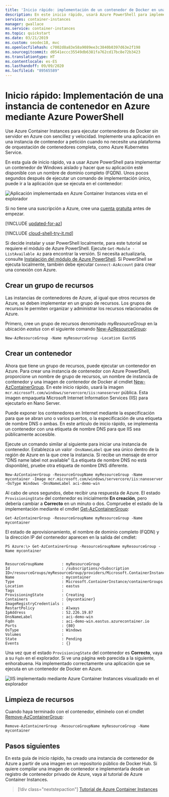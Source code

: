 ```yaml
---
title: 'Inicio rápido: implementación de un contenedor de Docker en una instancia de contenedor (PowerShell)'
description: En este inicio rápido, usará Azure PowerShell para implementar rápidamente una aplicación web en contenedores que se ejecuta en una instancia de contenedor aislada de Azure
services: container-instances
manager: gwallace
ms.service: container-instances
ms.topic: quickstart
ms.date: 03/21/2019
ms.custom: seodec18, mvc
ms.openlocfilehash: c7002d8a83e58a9089ee3c3840b0397d63e2f198
ms.sourcegitcommit: d0541eccc35549db6381fa762cd17bc8e72b3423
ms.translationtype: HT
ms.contentlocale: es-ES
ms.lasthandoff: 09/09/2020
ms.locfileid: "89565589"
---
```

# <a name="quickstart-deploy-a-container-instance-in-azure-using-azure-powershell"></a>Inicio rápido: Implementación de una instancia de contenedor en Azure mediante Azure PowerShell

Use Azure Container Instances para ejecutar contenedores de Docker sin servidor en Azure con sencillez y velocidad. Implemente una aplicación en una instancia de contenedor a petición cuando no necesite una plataforma de orquestación de contenedores completa, como Azure Kubernetes Service.

En esta guía de inicio rápido, va a usar Azure PowerShell para implementar un contenedor de Windows aislado y hacer que su aplicación esté disponible con un nombre de dominio completo (FQDN). Unos pocos segundos después de ejecutar un comando de implementación único, puede ir a la aplicación que se ejecuta en el contenedor:

![Aplicación implementada en Azure Container Instances vista en el explorador][qs-powershell-01]

Si no tiene una suscripción a Azure, cree una [cuenta gratuita](https://azure.microsoft.com/free/) antes de empezar.

[!INCLUDE [updated-for-az](../../includes/updated-for-az.md)]

[!INCLUDE [cloud-shell-try-it.md](../../includes/cloud-shell-try-it.md)]

Si decide instalar y usar PowerShell localmente, para este tutorial se requiere el módulo de Azure PowerShell. Ejecute `Get-Module -ListAvailable Az` para encontrar la versión. Si necesita actualizarla, consulte [Instalación del módulo de Azure PowerShell](/powershell/azure/install-Az-ps). Si PowerShell se ejecuta localmente, también debe ejecutar `Connect-AzAccount` para crear una conexión con Azure.

## <a name="create-a-resource-group"></a>Crear un grupo de recursos

Las instancias de contenedores de Azure, al igual que otros recursos de Azure, se deben implementar en un grupo de recursos. Los grupos de recursos le permiten organizar y administrar los recursos relacionados de Azure.

Primero, cree un grupo de recursos denominado *myResourceGroup* en la ubicación *eastus* con el siguiente comando [New-AzResourceGroup][New-AzResourceGroup]:

 ```azurepowershell-interactive
New-AzResourceGroup -Name myResourceGroup -Location EastUS
```

## <a name="create-a-container"></a>Crear un contenedor

Ahora que tiene un grupo de recursos, puede ejecutar un contenedor en Azure. Para crear una instancia de contenedor con Azure PowerShell, proporcione un nombre de grupo de recursos, un nombre de instancia de contenedor y una imagen de contenedor de Docker al cmdlet [New-AzContainerGroup][New-AzContainerGroup]. En este inicio rápido, usará la imagen `mcr.microsoft.com/windows/servercore/iis:nanoserver` pública. Esta imagen empaqueta Microsoft Internet Information Services (IIS) para ejecutarlo en Nano Server.

Puede exponer los contenedores en Internet mediante la especificación para que se abran uno o varios puertos, o la especificación de una etiqueta de nombre DNS o ambas. En este artículo de inicio rápido, se implementa un contenedor con una etiqueta de nombre DNS para que IIS sea públicamente accesible.

Ejecute un comando similar al siguiente para iniciar una instancia de contenedor. Establezca un valor `-DnsNameLabel` que sea único dentro de la región de Azure en la que cree la instancia. Si recibe un mensaje de error "DNS name label not available" (La etiqueta de nombre DNS no está disponible), pruebe otra etiqueta de nombre DNS diferente.

 ```azurepowershell-interactive
New-AzContainerGroup -ResourceGroupName myResourceGroup -Name mycontainer -Image mcr.microsoft.com/windows/servercore/iis:nanoserver -OsType Windows -DnsNameLabel aci-demo-win
```

Al cabo de unos segundos, debe recibir una respuesta de Azure. El estado `ProvisioningState` del contenedor es inicialmente **En creación**, pero debería cambiar a **Correcto** en un minuto o dos. Compruebe el estado de la implementación mediante el cmdlet [Get-AzContainerGroup][Get-AzContainerGroup]:

 ```azurepowershell-interactive
Get-AzContainerGroup -ResourceGroupName myResourceGroup -Name mycontainer
```

El estado de aprovisionamiento, el nombre de dominio completo (FQDN) y la dirección IP del contenedor aparecen en la salida del cmdlet:

```console
PS Azure:\> Get-AzContainerGroup -ResourceGroupName myResourceGroup -Name mycontainer


ResourceGroupName        : myResourceGroup
Id                       : /subscriptions/<Subscription ID>/resourceGroups/myResourceGroup/providers/Microsoft.ContainerInstance/containerGroups/mycontainer
Name                     : mycontainer
Type                     : Microsoft.ContainerInstance/containerGroups
Location                 : eastus
Tags                     :
ProvisioningState        : Creating
Containers               : {mycontainer}
ImageRegistryCredentials :
RestartPolicy            : Always
IpAddress                : 52.226.19.87
DnsNameLabel             : aci-demo-win
Fqdn                     : aci-demo-win.eastus.azurecontainer.io
Ports                    : {80}
OsType                   : Windows
Volumes                  :
State                    : Pending
Events                   : {}
```

Una vez que el estado `ProvisioningState` del contenedor es **Correcto**, vaya a su `Fqdn` en el explorador. Si ve una página web parecida a la siguiente, enhorabuena. Ha implementado correctamente una aplicación que se ejecuta en un contenedor de Docker en Azure.

![IIS implementado mediante Azure Container Instances visualizado en el explorador][qs-powershell-01]

## <a name="clean-up-resources"></a>Limpieza de recursos

Cuando haya terminado con el contenedor, elimínelo con el cmdlet [Remove-AzContainerGroup][Remove-AzContainerGroup]:

 ```azurepowershell-interactive
Remove-AzContainerGroup -ResourceGroupName myResourceGroup -Name mycontainer
```

## <a name="next-steps"></a>Pasos siguientes

En esta guía de inicio rápido, ha creado una instancia de contenedor de Azure a partir de una imagen en un repositorio público de Docker Hub. Si quiere compilar una imagen de contenedor e implementarla desde un registro de contenedor privado de Azure, vaya al tutorial de Azure Container Instances.

> [!div class="nextstepaction"]
> [Tutorial de Azure Container Instances](./container-instances-tutorial-prepare-app.md)

<!-- IMAGES -->
[qs-powershell-01]: ./media/container-instances-quickstart-powershell/qs-powershell-01.png

<!-- LINKS -->
[New-AzResourceGroup]: /powershell/module/az.resources/new-Azresourcegroup
[New-AzContainerGroup]: /powershell/module/az.containerinstance/new-Azcontainergroup
[Get-AzContainerGroup]: /powershell/module/az.containerinstance/get-Azcontainergroup
[Remove-AzContainerGroup]: /powershell/module/az.containerinstance/remove-Azcontainergroup
